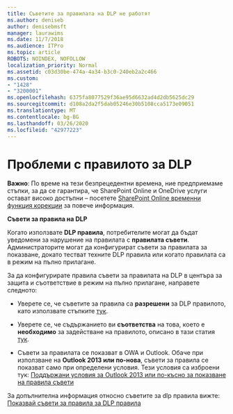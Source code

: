 ```yaml
---
title: Съветите за правилата на DLP не работят
ms.author: deniseb
author: denisebmsft
manager: laurawims
ms.date: 11/7/2018
ms.audience: ITPro
ms.topic: article
ROBOTS: NOINDEX, NOFOLLOW
localization_priority: Normal
ms.assetid: c03d30be-474a-4a34-b3c0-240eb2a2c466
ms.custom:
- "1428"
- "3200001"
ms.openlocfilehash: 6375fa8077529f36ae95d6632ad4d2db5625dc29
ms.sourcegitcommit: d108a2da2f5dab05246e30b5108cca5173e09051
ms.translationtype: MT
ms.contentlocale: bg-BG
ms.lasthandoff: 03/26/2020
ms.locfileid: "42977223"
---
```

# <a name="dlp-policy-tip-issues"></a>Проблеми с правилото за DLP

**Важно**: По време на тези безпрецедентни времена, ние предприемаме стъпки, за да се гарантира, че SharePoint Online и OneDrive услуги остават високо достъпни – посетете [SharePoint Online временни функция корекции](https://aka.ms/ODSPAdjustments) за повече информация.

**Съвети за правила на DLP**

Когато използвате **DLP правила**, потребителите могат да бъдат уведомени за нарушение на правилата с **правилата съвети**. Администраторите могат да конфигурират съвети за правилата за показване, докато тестват техните DLP правила или когато правилата са в режим на пълно прилагане.
  
За да конфигурирате правила съвети за правилата на DLP в центъра за защита и съответствие в режим на пълно прилагане, направете следното:
  
- Уверете се, че съветите за правила са **разрешени** за DLP правилото, като използвате стъпките [тук](https://docs.microsoft.com/office365/securitycompliance/use-notifications-and-policy-tips).

- Уверете се, че съдържанието ви **съответства** на това, което е **необходимо** за задействане на правилото, описано в тази статия [тук](https://docs.microsoft.com/office365/securitycompliance/what-the-sensitive-information-types-look-for).

- Съвети за правилата се показват в OWA и Outlook. Обаче при използване на **Outlook 2013 или по-нова**, съвети за правила се показват само при определени условия. Тези условия са изброени тук: [Поддържани условия за Outlook 2013 или по-късно за показване на правила съвети](https://docs.microsoft.com/office365/securitycompliance/use-notifications-and-policy-tips#outlook-2013-and-later-supports-showing-policy-tips-for-only-some-conditions)

За допълнителна информация относно съветите за dlp правила вижте: [Показвай съвети за правила за DLP правила](https://docs.microsoft.com/office365/securitycompliance/use-notifications-and-policy-tips)
  